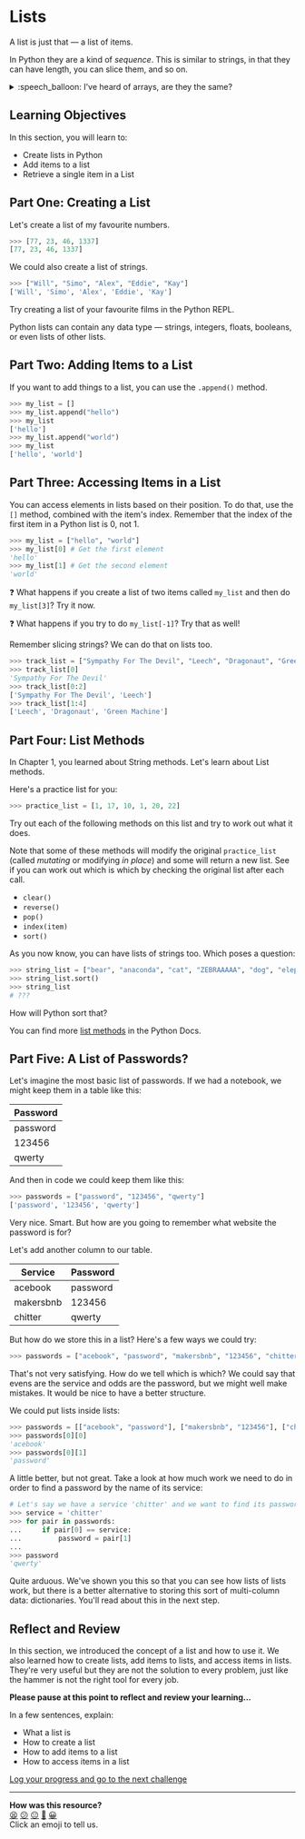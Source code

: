 # Lists

A list is just that — a list of items.

In Python they are a kind of _sequence_. This is similar to strings, in that
they can have length, you can slice them, and so on.

<details>
  <summary>:speech_balloon: I've heard of arrays, are they the same?</summary>

  <hr>
  
  The short story is that people often use the terms interchangeably and
  typically you can assume that they are the same thing.
  
  The long story is that technically there is a difference. We won't go into
  this here but feel free to look it up if you are interested.

  <hr>
</details>

<!-- OMITTED -->

## Learning Objectives

In this section, you will learn to:

- Create lists in Python
- Add items to a list
- Retrieve a single item in a List

## Part One: Creating a List

Let's create a list of my favourite numbers.

``` python
>>> [77, 23, 46, 1337]
[77, 23, 46, 1337]
```

We could also create a list of strings.

```python
>>> ["Will", "Simo", "Alex", "Eddie", "Kay"]
['Will', 'Simo', 'Alex', 'Eddie', 'Kay']
```

Try creating a list of your favourite films in the Python REPL.

Python lists can contain any data type — strings, integers, floats, booleans, or
even lists of other lists.

## Part Two: Adding Items to a List

If you want to add things to a list, you can use the `.append()` method.

```python
>>> my_list = []
>>> my_list.append("hello")
>>> my_list
['hello']
>>> my_list.append("world")
>>> my_list
['hello', 'world']
```

## Part Three: Accessing Items in a List

You can access elements in lists based on their position. To do that, use the
`[]` method, combined with the item's index. Remember that the index of the
first item in a Python list is 0, not 1.

```python
>>> my_list = ["hello", "world"]
>>> my_list[0] # Get the first element
'hello'
>>> my_list[1] # Get the second element
'world'
```

:question: What happens if you create a list of two items called `my_list` and
then do `my_list[3]`? Try it now.

:question:  What happens if you try to do `my_list[-1]`? Try that as well!

Remember slicing strings? We can do that on lists too.

```python
>>> track_list = ["Sympathy For The Devil", "Leech", "Dragonaut", "Green Machine", "Sound & Vision"]
>>> track_list[0]
'Sympathy For The Devil'
>>> track_list[0:2]
['Sympathy For The Devil', 'Leech']
>>> track_list[1:4]
['Leech', 'Dragonaut', 'Green Machine']
```

## Part Four: List Methods

In Chapter 1, you learned about String methods. Let's learn about List methods.

Here's a practice list for you:

```python
>>> practice_list = [1, 17, 10, 1, 20, 22]
```

Try out each of the following methods on this list and try to work out what it
does. 

Note that some of these methods will modify the original `practice_list` (called
_mutating_ or modifying _in place_) and some will return a new list. See if you
can work out which is which by checking the original list after each call.

* `clear()`
* `reverse()`
* `pop()`
* `index(item)`
* `sort()`

As you now know, you can have lists of strings too. Which poses a question:

```python
>>> string_list = ["bear", "anaconda", "cat", "ZEBRAAAAA", "dog", "elephant"]
>>> string_list.sort()
>>> string_list
# ???
```

How will Python sort that?

You can find more [list
methods](https://docs.python.org/3/tutorial/datastructures.html#more-on-lists)
in the Python Docs.

## Part Five: A List of Passwords?

Let's imagine the most basic list of passwords. If we had a notebook, we might
keep them in a table like this:

| **Password** |
| ------------ |
| password     |
| 123456       |
| qwerty       |

And then in code we could keep them like this:

```python
>>> passwords = ["password", "123456", "qwerty"]
['password', '123456', 'qwerty']
```

Very nice. Smart. But how are you going to remember what website the password is
for?

Let's add another column to our table.

| **Service** | **Password** |
| ----------- | ------------ |
| acebook     | password     |
| makersbnb   | 123456       |
| chitter     | qwerty       |

But how do we store this in a list? Here's a few ways we could try:

```python
>>> passwords = ["acebook", "password", "makersbnb", "123456", "chitter", "qwerty"]
```

That's not very satisfying. How do we tell which is which? We could say that
evens are the service and odds are the password, but we might well make
mistakes. It would be nice to have a better structure.

We could put lists inside lists:

```python
>>> passwords = [["acebook", "password"], ["makersbnb", "123456"], ["chitter", "qwerty"]]
>>> passwords[0][0]
'acebook'
>>> passwords[0][1]
'password'
```

A little better, but not great. Take a look at how much work we need to do in
order to find a password by the name of its service:

```python
# Let's say we have a service 'chitter' and we want to find its password
>>> service = 'chitter'
>>> for pair in passwords:
...     if pair[0] == service:
...         password = pair[1]
...  
>>> password
'qwerty'
```

Quite arduous. We've shown you this so that you can see how lists of lists work,
but there is a better alternative to storing this sort of multi-column data:
dictionaries. You'll read about this in the next step.

## Reflect and Review

In this section, we introduced the concept of a list and how to use it. We also
learned how to create lists, add items to lists, and access items in lists.
They're very useful but they are not the solution to every problem, just like
the hammer is not the right tool for every job.

**Please pause at this point to reflect and review your learning...**

In a few sentences, explain:
* What a list is
* How to create a list
* How to add items to a list
* How to access items in a list


[Log your progress and go to the next challenge](https://makers-event-logger.herokuapp.com/?event=02_introducing_lists.md&repository=makersacademy%2Fpython_foundations&redirect=chapter2%2F03_introducing_dictionaries.md)

<!-- BEGIN GENERATED SECTION DO NOT EDIT -->

---

**How was this resource?**  
[😫](https://airtable.com/shrUJ3t7KLMqVRFKR?prefill_Repository=makersacademy%2Fpython_foundations&prefill_File=chapter2%2F02_introducing_lists.md&prefill_Sentiment=😫) [😕](https://airtable.com/shrUJ3t7KLMqVRFKR?prefill_Repository=makersacademy%2Fpython_foundations&prefill_File=chapter2%2F02_introducing_lists.md&prefill_Sentiment=😕) [😐](https://airtable.com/shrUJ3t7KLMqVRFKR?prefill_Repository=makersacademy%2Fpython_foundations&prefill_File=chapter2%2F02_introducing_lists.md&prefill_Sentiment=😐) [🙂](https://airtable.com/shrUJ3t7KLMqVRFKR?prefill_Repository=makersacademy%2Fpython_foundations&prefill_File=chapter2%2F02_introducing_lists.md&prefill_Sentiment=🙂) [😀](https://airtable.com/shrUJ3t7KLMqVRFKR?prefill_Repository=makersacademy%2Fpython_foundations&prefill_File=chapter2%2F02_introducing_lists.md&prefill_Sentiment=😀)  
Click an emoji to tell us.

<!-- END GENERATED SECTION DO NOT EDIT -->
